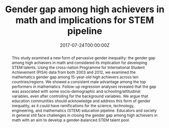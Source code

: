 ---
abstract: "This study examined a new form of pervasive gender inequality: the gender gap among high achievers in math and considered its implication for developing STEM talents. Using the cross-nation Programme for International Student Achievement (PISA) data from both 2003 and 2012, we examined the mathematics gender gap among 15-year-old high achievers across ten countries/regions. We showed a consistent male advantage among the top performers in mathematics. Follow-up regression analyses revealed that the gap was associated with some socio-demographic and schooling/attitudinal variables, even after controlling for the background variables. We argue that education communities should acknowledge and address this form of gender inequality, as it could have ramifications for the science, technology, engineering, and mathematics (STEM) education pipeline. Educators and society in general still face challenges in closing the gender gap among high achievers in math with an aim to develop a gender-balanced STEM talent pool."
authors:
- Yisu Zhou
- Xitao Fan 
- Xiaoxin Wei
- Robert H. Tai
date: "2017-07-24T00:00:00Z"
doi: "10.1007/s40299-017-0346-1"
featured: true
projects: []
publication: '*The Asia-Pacific Education Researcher*'
publication_short: ""
publication_types:
- "2"
publishDate: "2017-07-24T00:00:00Z"
tags:
- STEM
- Gener inequality
title: "Gender gap among high achievers in math and implications for STEM pipeline"
url_code: ""
url_dataset: ""
url_pdf: https://www.dropbox.com/s/xr91jz63vrbuarp/Zhou%26Fan_etal2017a.pdf?dl=0
url_source: https://link.springer.com/article/10.1007%2Fs40299-017-0346-1
layout: research-paper
---